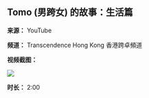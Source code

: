 ## Tomo (男跨女) 的故事：生活篇

**来源：** YouTube

**频道：** Transcendence Hong Kong 香港跨卓頻道

**视频截图：**

![](https://i.ytimg.com/an/SphwUwz7NhqknczN73eASg/featured_channel.jpg?v=5688f2ac)

**时长：** 2:00
